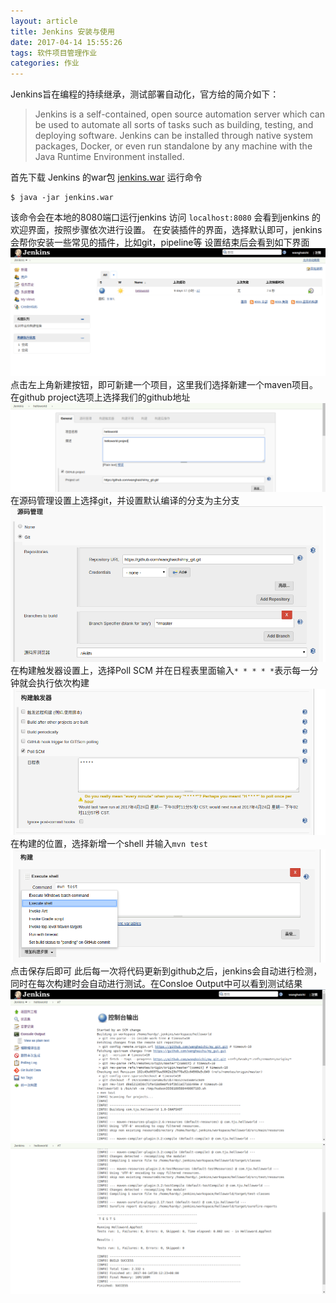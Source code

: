 ```yaml
---
layout: article
title: Jenkins 安装与使用
date: 2017-04-14 15:55:26
tags: 软件项目管理作业
categories: 作业
---
```


Jenkins旨在编程的持续继承，测试部署自动化，官方给的简介如下：
> Jenkins is a self-contained, open source automation server which can be used to automate all sorts of tasks such as building, testing, and deploying software. Jenkins can be installed through native system packages, Docker, or even run standalone by any machine with the Java Runtime Environment installed.

首先下载 Jenkins 的war包
[jenkins.war](http://mirrors.jenkins.io/war-stable/latest/jenkins.war)
运行命令
```
$ java -jar jenkins.war
```
该命令会在本地的8080端口运行jenkins
访问 `localhost:8080` 会看到jenkins 的欢迎界面，按照步骤依次进行设置。
在安装插件的界面，选择默认即可，jenkins会帮你安装一些常见的插件，比如git，pipeline等
设置结束后会看到如下界面
![pictures](/images/2017-4-24-14-7.png)
点击左上角新建按钮，即可新建一个项目，这里我们选择新建一个maven项目。在github project选项上选择我们的github地址
![pictures](/images/2017-04-24-14-26.png)
在源码管理设置上选择git，并设置默认编译的分支为主分支
![pictures](/images/2017-04-24-14-28.png)
在构建触发器设置上，选择Poll SCM 并在日程表里面输入`* * * * *`表示每一分钟就会执行依次构建
![pictures](/images/2017-04-24-14-30.png)
在构建的位置，选择新增一个shell 并输入`mvn test`
![pictures](/images/2017-04-24-14-34.png)
点击保存后即可
此后每一次将代码更新到github之后，jenkins会自动进行检测，同时在每次构建时会自动进行测试。在Consloe Output中可以看到测试结果
![pictures](/images/2017-04-24-14-42.png)
![pictures](/images/2017-04-24-14-43.png)
